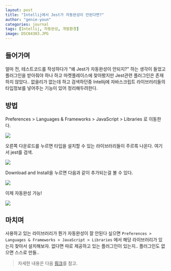```yaml
---
layout: post
title: "Intellij에서 Jest가 자동완성이 안된다면?"
author: "genie-youn"
categories: journal
tags: [Intellij, 자동완성, 개발환경]
image: DSC04303.JPG
---
```


## 들어가며
얼마 전, 테스트코드를 작성하다가 "왜 Jest가 자동완성이 안되지?" 하는 생각이 들었고 플러그인을 받아줘야 하나 하고 마켓플레이스에 찾아봤지만 Jest관련 플러그인은 존재하지 않았다.. 없을리가 없는데 하고 검색하던중 Intellij에 자바스크립트 라이브러리들의 타입정보를 넣어주는 기능이 있어 정리해두려한다.

## 방법
Preferences > Languages & Frameworks > JavaScript > Libraries 로 이동한다.

![](https://user-images.githubusercontent.com/16642635/82499361-83c7d800-9b2c-11ea-9192-25ed7e11b2f8.png)

오른쪽 다운로드를 누르면 타입을 설치할 수 있는 라이브러리들이 주르륵 나온다. 여기서 jest를 검색.

![](https://user-images.githubusercontent.com/16642635/82499365-875b5f00-9b2c-11ea-936b-2e30c24f7fe8.png)

Download and Install을 누르면 다음과 같이 추가되는걸 볼 수 있다.

![](https://user-images.githubusercontent.com/16642635/82499373-89252280-9b2c-11ea-9cbf-61ee676808cf.png)

이제 자동완성 가능!

![](https://user-images.githubusercontent.com/16642635/82500008-9e4e8100-9b2d-11ea-8bf2-29368011bce0.png)

## 마치며
사용하고 있는 라이브러리가 뭔가 자동완성이 잘 안된다 싶으면 `Preferences > Languages & Frameworks > JavaScript > Libraries` 에서 해당 라이브러리가 있는지 찾아서 설치해보자. 없다면 따로 제공하고 있는 플러그인이 있는지.. 플러그인도 없으면 스스로 만들..

> 자세한 내용은 다음 [링크](https://blog.jetbrains.com/webstorm/2018/10/testing-with-jest-in-webstorm/)를 참고.
